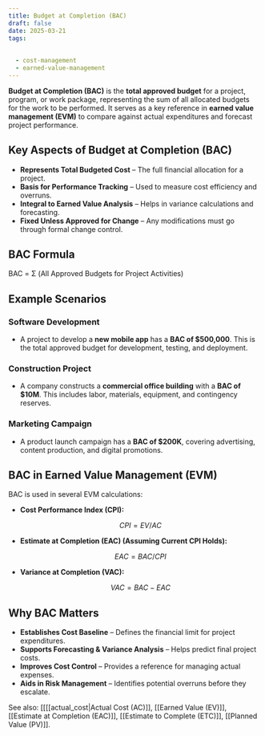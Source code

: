 ```yaml
---
title: Budget at Completion (BAC)
draft: false
date: 2025-03-21
tags:
  
  
  - cost-management
  - earned-value-management
---
```


**Budget at Completion (BAC)** is the **total approved budget** for a project, program, or work package, representing the sum of all allocated budgets for the work to be performed. It serves as a key reference in **earned value management (EVM)** to compare against actual expenditures and forecast project performance.

## Key Aspects of Budget at Completion (BAC)
- **Represents Total Budgeted Cost** – The full financial allocation for a project.
- **Basis for Performance Tracking** – Used to measure cost efficiency and overruns.
- **Integral to Earned Value Analysis** – Helps in variance calculations and forecasting.
- **Fixed Unless Approved for Change** – Any modifications must go through formal change control.

## BAC Formula
BAC = Σ (All Approved Budgets for Project Activities)

## Example Scenarios

### **Software Development**
- A project to develop a **new mobile app** has a **BAC of $500,000**. This is the total approved budget for development, testing, and deployment.

### **Construction Project**
- A company constructs a **commercial office building** with a **BAC of $10M**. This includes labor, materials, equipment, and contingency reserves.

### **Marketing Campaign**
- A product launch campaign has a **BAC of $200K**, covering advertising, content production, and digital promotions.

## BAC in Earned Value Management (EVM)
BAC is used in several EVM calculations:

- **Cost Performance Index (CPI):**  

  $$
  CPI = EV / AC
  $$

- **Estimate at Completion (EAC) (Assuming Current CPI Holds):**  

  $$
  EAC = BAC / CPI
  $$

- **Variance at Completion (VAC):**  
  
  $$
  VAC = BAC - EAC
  $$

## Why BAC Matters
- **Establishes Cost Baseline** – Defines the financial limit for project expenditures.
- **Supports Forecasting & Variance Analysis** – Helps predict final project costs.
- **Improves Cost Control** – Provides a reference for managing actual expenses.
- **Aids in Risk Management** – Identifies potential overruns before they escalate.

See also: [[[[actual_cost|Actual Cost (AC)]], [[Earned Value (EV)]], [[Estimate at Completion (EAC)]], [[Estimate to Complete (ETC)]], [[Planned Value (PV)]].
